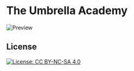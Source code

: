# The Umbrella Academy
![Preview](https://github.com/user-attachments/assets/529b4886-ebf0-40e6-a168-e8b0f3113699)
## License
[![License: CC BY-NC-SA 4.0](https://img.shields.io/badge/License-CC_BY--NC--SA_4.0-lightgrey.svg)](https://creativecommons.org/licenses/by-nc-sa/4.0/)  
